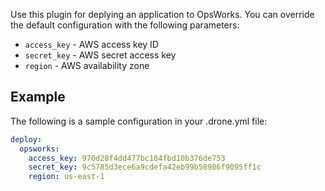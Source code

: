 Use this plugin for deplying an application to OpsWorks. You can override the
default configuration with the following parameters:

* `access_key` - AWS access key ID
* `secret_key` - AWS secret access key
* `region` - AWS availability zone

## Example

The following is a sample configuration in your .drone.yml file:

```yaml
deploy:
  opsworks:
    access_key: 970d28f4dd477bc184fbd10b376de753
    secret_key: 9c5785d3ece6a9cdefa42eb99b58986f9095ff1c
    region: us-east-1
```
